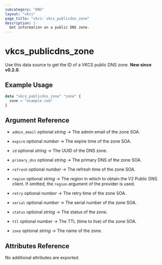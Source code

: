 ```yaml
---
subcategory: "DNS"
layout: "vkcs"
page_title: "vkcs: vkcs_publicdns_zone"
description: |-
  Get information on a public DNS zone.
---
```


# vkcs_publicdns_zone

Use this data source to get the ID of a VKCS public DNS zone. **New since v0.2.0**.

## Example Usage

```terraform
data "vkcs_publicdns_zone" "zone" {
  zone = "example.com"
}
```

## Argument Reference
- `admin_email` optional *string* &rarr;  The admin email of the zone SOA.

- `expire` optional *number* &rarr;  The expire time of the zone SOA.

- `id` optional *string* &rarr;  The UUID of the DNS zone.

- `primary_dns` optional *string* &rarr;  The primary DNS of the zone SOA.

- `refresh` optional *number* &rarr;  The refresh time of the zone SOA.

- `region` optional *string* &rarr;  The region in which to obtain the V2 Public DNS client. If omitted, the `region` argument of the provider is used.

- `retry` optional *number* &rarr;  The retry time of the zone SOA.

- `serial` optional *number* &rarr;  The serial number of the zone SOA.

- `status` optional *string* &rarr;  The status of the zone.

- `ttl` optional *number* &rarr;  The TTL (time to live) of the zone SOA.

- `zone` optional *string* &rarr;  The name of the zone.


## Attributes Reference
No additional attributes are exported.

